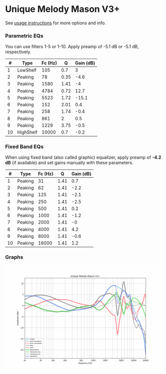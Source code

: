 # Unique Melody Mason V3+
See [usage instructions](https://github.com/jaakkopasanen/AutoEq#usage) for more options and info.

### Parametric EQs
You can use filters 1-5 or 1-10. Apply preamp of -5.1 dB or -5.1 dB, respectively.

|   # | Type      |   Fc (Hz) |    Q |   Gain (dB) |
|-----|-----------|-----------|------|-------------|
|   1 | LowShelf  |       105 | 0.7  |         3   |
|   2 | Peaking   |        78 | 0.35 |        -4.6 |
|   3 | Peaking   |      1580 | 1.41 |        -4   |
|   4 | Peaking   |      4784 | 0.72 |        12.7 |
|   5 | Peaking   |      5523 | 1.72 |       -15.1 |
|   6 | Peaking   |       152 | 2.01 |         0.4 |
|   7 | Peaking   |       258 | 1.74 |        -0.4 |
|   8 | Peaking   |       861 | 2    |         0.5 |
|   9 | Peaking   |      1229 | 3.75 |        -0.5 |
|  10 | HighShelf |     10000 | 0.7  |        -0.2 |

### Fixed Band EQs
When using fixed band (also called graphic) equalizer, apply preamp of **-4.2 dB** (if available) and set gains manually with these parameters.

|   # | Type    |   Fc (Hz) |    Q |   Gain (dB) |
|-----|---------|-----------|------|-------------|
|   1 | Peaking |        31 | 1.41 |         0.7 |
|   2 | Peaking |        62 | 1.41 |        -2.2 |
|   3 | Peaking |       125 | 1.41 |        -2.1 |
|   4 | Peaking |       250 | 1.41 |        -2.5 |
|   5 | Peaking |       500 | 1.41 |         0.2 |
|   6 | Peaking |      1000 | 1.41 |        -1.2 |
|   7 | Peaking |      2000 | 1.41 |        -0   |
|   8 | Peaking |      4000 | 1.41 |         4.2 |
|   9 | Peaking |      8000 | 1.41 |        -0.6 |
|  10 | Peaking |     16000 | 1.41 |         1.2 |

### Graphs
![](./Unique%20Melody%20Mason%20V3+.png)
